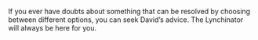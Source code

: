 If you ever have doubts about something that can be resolved by choosing between different options, you can seek David’s advice. 
The Lynchinator will always be here for you.
